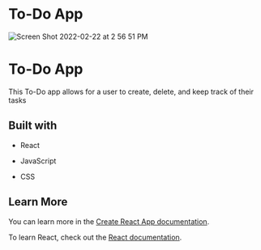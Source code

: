 # To-Do App

![Screen Shot 2022-02-22 at 2 56 51 PM](https://user-images.githubusercontent.com/81881081/155235226-3c782345-884b-4b12-98e3-cc09b2e92b73.png)

# To-Do App

This To-Do app allows for a user to create, delete, and keep track of their tasks

## Built with
- React

- JavaScript

- CSS

## Learn More

You can learn more in the [Create React App documentation](https://facebook.github.io/create-react-app/docs/getting-started).

To learn React, check out the [React documentation](https://reactjs.org/).
